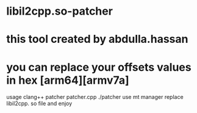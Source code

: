 # libil2cpp.so-patcher 
# this tool created by abdulla.hassan 
# you can replace your offsets values in hex [arm64][armv7a]
 usage clang++ patcher patcher.cpp ./patcher
 use mt manager replace libil2cpp. so file and enjoy
